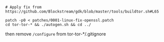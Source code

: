 ```
# Apply fix from https://github.com/Blockstream/gdk/blob/master/tools/buildtor.sh#L65

patch -p0 < patches/0001-linux-fix-openssl.patch
cd tor-tor-* && ./autogen.sh && cd ../
```

then remove `/configure` from tor-tor-*/.gitignore
